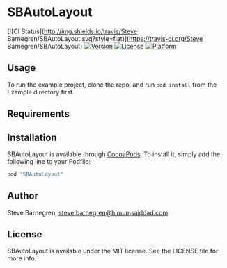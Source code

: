 # SBAutoLayout

[![CI Status](http://img.shields.io/travis/Steve Barnegren/SBAutoLayout.svg?style=flat)](https://travis-ci.org/Steve Barnegren/SBAutoLayout)
[![Version](https://img.shields.io/cocoapods/v/SBAutoLayout.svg?style=flat)](http://cocoapods.org/pods/SBAutoLayout)
[![License](https://img.shields.io/cocoapods/l/SBAutoLayout.svg?style=flat)](http://cocoapods.org/pods/SBAutoLayout)
[![Platform](https://img.shields.io/cocoapods/p/SBAutoLayout.svg?style=flat)](http://cocoapods.org/pods/SBAutoLayout)

## Usage

To run the example project, clone the repo, and run `pod install` from the Example directory first.

## Requirements

## Installation

SBAutoLayout is available through [CocoaPods](http://cocoapods.org). To install
it, simply add the following line to your Podfile:

```ruby
pod "SBAutoLayout"
```

## Author

Steve Barnegren, steve.barnegren@himumsaiddad.com

## License

SBAutoLayout is available under the MIT license. See the LICENSE file for more info.
